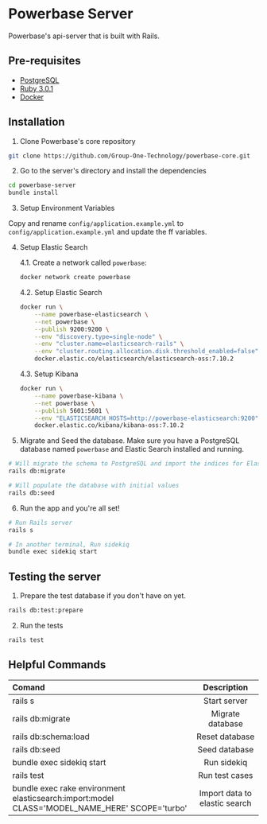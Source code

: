 # Powerbase Server

Powerbase's api-server that is built with Rails.

## Pre-requisites

- [PostgreSQL](https://www.postgresql.org/)
- [Ruby 3.0.1](https://www.ruby-lang.org/en/)
- [Docker](https://www.docker.com/)

## Installation

1. Clone Powerbase's core repository

```bash
git clone https://github.com/Group-One-Technology/powerbase-core.git
```

2. Go to the server's directory and install the dependencies

```bash
cd powerbase-server
bundle install
```

3. Setup Environment Variables

Copy and rename `config/application.example.yml` to `config/application.example.yml` and update the ff variables.

4. Setup Elastic Search

    4.1. Create a network called `powerbase`:

    ```bash
    docker network create powerbase
    ```

    4.2. Setup Elastic Search

    ```bash
    docker run \
        --name powerbase-elasticsearch \
        --net powerbase \
        --publish 9200:9200 \
        --env "discovery.type=single-node" \
        --env "cluster.name=elasticsearch-rails" \
        --env "cluster.routing.allocation.disk.threshold_enabled=false" \
        docker.elastic.co/elasticsearch/elasticsearch-oss:7.10.2
    ```

    4.3. Setup Kibana

    ```bash
    docker run \
        --name powerbase-kibana \
        --net powerbase \
        --publish 5601:5601 \
        --env "ELASTICSEARCH_HOSTS=http://powerbase-elasticsearch:9200" \
        docker.elastic.co/kibana/kibana-oss:7.10.2
    ```

5. Migrate and Seed the database. Make sure you have a PostgreSQL database named `powerbase` and Elastic Search installed and running.

```bash
# Will migrate the schema to PostgreSQL and import the indices for Elastic Search
rails db:migrate

# Will populate the database with initial values
rails db:seed
```

6. Run the app and you're all set!

```bash
# Run Rails server
rails s

# In another terminal, Run sidekiq
bundle exec sidekiq start
```

## Testing the server

1. Prepare the test database if you don't have on yet.

```bash
rails db:test:prepare
```

2. Run the tests

```bash
rails test
```

## Helpful Commands

| Comand                     |     Description    |
| :------------------------- | :----------------: |
| rails s                    | Start server       |
| rails db:migrate           | Migrate database   |
| rails db:schema:load       | Reset database     |
| rails db:seed              | Seed database      |
| bundle exec sidekiq start  | Run sidekiq        |
| rails test                 | Run test cases     |
| bundle exec rake environment elasticsearch:import:model CLASS='MODEL_NAME_HERE' SCOPE='turbo' | Import data to elastic search |
